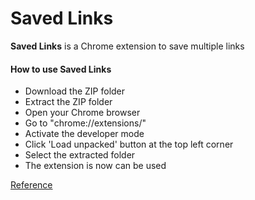 # Saved Links

**Saved Links** is a Chrome extension to save multiple links 

#### How to use Saved Links
* Download the ZIP folder
* Extract the ZIP folder
* Open your Chrome browser
* Go to "chrome://extensions/"
* Activate the developer mode
* Click 'Load unpacked' button at the top left corner
* Select the extracted folder
* The extension is now can be used

<a href="https://www.youtube.com/watch?v=jS4aFq5-91M" target="_blank">Reference</a>
